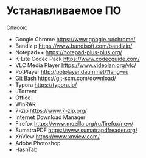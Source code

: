 # Устанавливаемое ПО

Список:

* Google Chrome <https://www.google.ru/chrome/>
* Bandizip <https://www.bandisoft.com/bandizip/>
* Notepad++ <https://notepad-plus-plus.org/>
* K-Lite Codec Pack <https://www.codecguide.com/>
* VLC Media Player <https://www.videolan.org/vlc/>
* PotPlayer <http://potplayer.daum.net/?lang=ru>
* Git Bash <https://git-scm.com/download/>
* Typora <https://typora.io/>
* uTorrent
* Office
* WinRAR
* 7-zip <https://www.7-zip.org/>
* Internet Download Manager
* Firefox <https://www.mozilla.org/ru/firefox/new/>
* SumatraPDF <https://www.sumatrapdfreader.org/>
* XnView <https://www.xnview.com/>
* Adobe Photoshop
* HashTab
